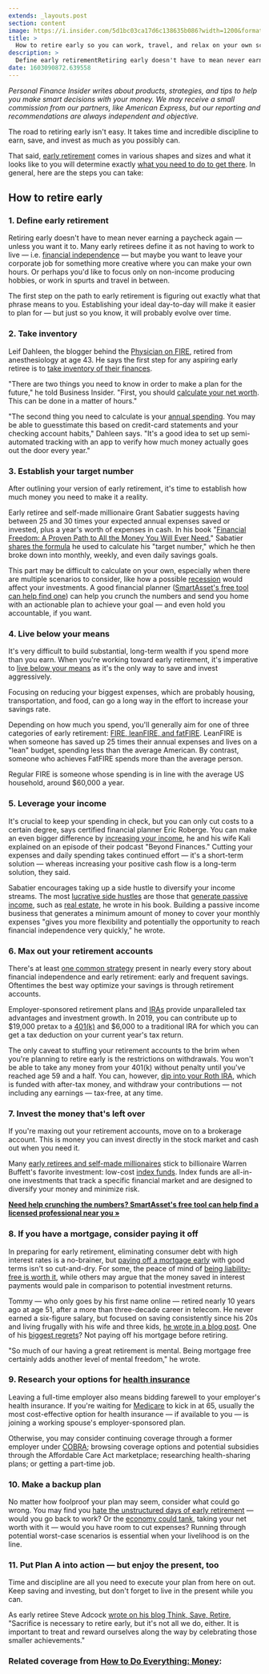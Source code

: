 ```yaml
--- 
extends: _layouts.post 
section: content 
image: https://i.insider.com/5d1bc03ca17d6c138635b086?width=1200&format=jpeg 
title: > 
  How to retire early so you can work, travel, and relax on your own schedule 
description: > 
  Define early retirementRetiring early doesn't have to mean never earning a paycheck again — unless you want it to.The first step on the path to early retirement is figuring out exactly what that phrase means to you.Depending on how much you spend, you'll generally aim for one of three categories of early retirement: FIRE, leanFIRE, and fatFIRE.Max out your retirement accountsThere's at least one common strategy present in nearly every story about financial independence and early retirement: early and frequent savings.You may find you hate the unstructured days of early retirement — would you go back to work? 
date: 1603090872.639558 
--- 
```

<div><p class="financial-disclaimer"><i>Personal Finance Insider writes about products, strategies, and tips to help you make smart decisions with your money. We may receive a small commission from our partners, like American Express, but our reporting and recommendations are always independent and objective.</i></p><p>The road to retiring early isn't easy. It takes time and incredible discipline to earn, save, and invest as much as you possibly can.</p><p>That said, <a href="https://www.businessinsider.com/category/early-retirement">early retirement</a> comes in various shapes and sizes and what it looks like to you will determine exactly <a href="https://www.businessinsider.com/early-retirees-separate-savings-investments-iras-strategy-2019-7">what you need to do to get there</a>. In general, here are the steps you can take:</p><h2>How to retire early</h2><h3>1. Define early retirement</h3><p>Retiring early doesn't have to mean never earning a paycheck again &#8212; unless you want it to. Many early retirees define it as not having to work to live &#8212; i.e. <a href="https://www.businessinsider.com/early-retiree-financial-independence-hinges-on-spending">financial independence</a> &#8212; but maybe you want to leave your corporate job for something more creative where you can make your own hours. Or perhaps you'd like to focus only on non-income producing hobbies, or work in spurts and travel in between.</p><p>The first step on the path to early retirement is figuring out exactly what that phrase means to you. Establishing your ideal day-to-day will make it easier to plan for &#8212; but just so you know, it will probably evolve over time.</p><h3>2. Take inventory</h3><p>Leif Dahleen, the blogger behind the&#160;<a href="https://www.physicianonfire.com/">Physician on FIRE</a>, retired from anesthesiology at age 43. He says the first step for any aspiring early retiree is to <a href="https://www.businessinsider.com/first-step-early-retirement-planning-take-inventory">take inventory of their finances</a>.&#160;</p><p>"There are two things you need to know in order to make a plan for the future," he told Business Insider. "First, you should&#160;<a href="https://www.businessinsider.com/how-to-calculate-net-worth-steps">calculate your net worth</a>. This can be done in a matter of hours."</p><p>"The second thing you need to calculate is your&#160;<a href="https://www.businessinsider.com/early-retiree-financial-independence-hinges-on-spending">annual spending</a>. You may be able to guesstimate this based on credit-card statements and your checking account habits," Dahleen says. "It's a good idea to set up semi-automated tracking with an app to verify how much money actually goes out the door every year."</p><h3>3. Establish your target number</h3><p>After outlining your version of early retirement, it's time to establish how much money you need to make it a reality.&#160;</p><p>Early retiree and self-made millionaire Grant Sabatier suggests having between 25 and 30 times your expected annual expenses saved or invested, plus a year's worth of expenses in cash. In his book "<a href="https://www.amazon.com/Financial-Freedom-Proven-Path-Money/dp/0525540881?tag=bisafetynet2-20" target="_blank" rel="noopener">Financial Freedom: A Proven Path to All the Money You Will Ever Need</a>," Sabatier <a href="https://www.businessinsider.com/financial-freedom-book-millennial-money-early-retirement-formula-2019-2">shares the formula</a> he used to calculate his "target number," which he then broke down into monthly, weekly, and even daily savings goals.</p><p>This part may be difficult to calculate on your own, especially when there are multiple scenarios to consider, like how a possible <a href="https://www.businessinsider.com/how-to-protect-money-from-a-recession">recession</a> would affect your investments. A good financial planner (<a href="https://smartasset.com/retirement/find-a-financial-planner?utm_source=businessinsider&amp;utm_medium=cpc&amp;utm_campaign=bus__falc_bicontent&amp;utm_content=how_to_retire_early">SmartAsset's free tool can help find one</a>) can help you crunch the numbers and send you home with an actionable plan to achieve your goal &#8212; and even hold you accountable, if you want.</p><p class="insider-raw-embed"></p><h3>4. Live below your means</h3><p>It's very difficult to build substantial, long-term wealth if you spend more than you earn. When you're working toward early retirement, it's imperative to <a href="https://www.businessinsider.com/retire-rich-live-below-your-means-2017-8">live below your means</a> as it's the only way to save and invest aggressively.</p><p>Focusing on reducing your biggest expenses, which are probably housing, transportation, and food, can go a long way in the effort to increase your savings rate.</p><p>Depending on how much you spend, you'll generally aim for one of three categories of early retirement: <a href="https://www.businessinsider.com/what-is-fatfire-vs-leanfire-early-retirement-fire">FIRE, leanFIRE, and fatFIRE</a>. LeanFIRE is when someone has saved up 25 times their annual expenses and lives on a "lean" budget, spending less than the average American.&#160;By contrast, someone who achieves FatFIRE spends more than the average person.</p><p>Regular FIRE is someone whose spending is in line with the average US household, around $60,000 a year.</p><h3>5. Leverage your income</h3><p>It's crucial to keep your spending in check, but you can only cut costs to a certain degree, says certified financial planner Eric Roberge. You can make an even bigger difference by <a href="https://www.businessinsider.com/increase-income-or-cut-expenses-financial-planner-2019-3">increasing your income</a>, he and his wife Kali explained on an episode of their podcast "Beyond Finances." Cutting your expenses and daily spending takes continued effort &#8212; it's a short-term solution &#8212; whereas increasing your positive cash flow is a long-term solution, they said.</p><p>Sabatier encourages taking up a side hustle to diversify your income streams. The most <a href="https://www.businessinsider.com/millionaire-at-35-automatic-savings-side-hustle-strategy-2019-6">lucrative side hustles</a> are those that <a href="https://www.businessinsider.com/financial-freedom-book-passive-income-outsourcing-build-wealth-2019-2" target="_blank" rel="noopener">generate passive income</a>, such as <a href="https://www.businessinsider.com/how-to-invest-in-real-estate-make-money">real estate</a>, he wrote in his book. Building a passive income business that generates a minimum amount of money to cover your monthly expenses "gives you more flexibility and potentially the opportunity to reach financial independence very quickly," he wrote.</p><h3>6. Max out your retirement accounts</h3><p>There's at least <a href="https://www.businessinsider.com/simple-strategy-for-early-retirement-save-invest-2019-5">one common strategy</a> present in nearly every story about financial independence and early retirement: early and frequent savings. Oftentimes the best way optimize your savings is through retirement accounts.</p><p>Employer-sponsored retirement plans and <a href="https://www.businessinsider.com/how-to-open-an-ira-for-retirement">IRAs</a> provide unparalleled tax advantages and investment growth. In 2019, you can contribute up to $19,000 pretax to a <a href="https://www.businessinsider.com/how-to-invest-in-a-401k-for-retirement">401(k)</a> and $6,000 to a traditional IRA for which you can get a tax deduction on your current year's tax return.</p><p>The only caveat to stuffing your retirement accounts to the brim when you're planning to retire early is the restrictions on withdrawals. You won't be able to take any money from your 401(k) without penalty until you've reached age 59 and a half. You can, however, <a href="https://www.businessinsider.com/retirement-savings-accounts-traditional-roth-ira-401k-comparison">dip into your Roth IRA</a>, which is funded with after-tax money, and withdraw your contributions &#8212; not including any earnings &#8212; tax-free, at any time.</p><h3>7. Invest the money that's left over</h3><p>If you're maxing out your retirement accounts, move on to a brokerage account. This is money you can invest directly in the stock market and cash out when you need it.</p><p>Many <a href="https://www.businessinsider.com/millionaires-investment-strategy-low-cost-stock-index-funds-building-wealth-2018-12">early retirees and self-made millionaires</a> stick to billionaire Warren Buffett's favorite investment: low-cost <a href="https://www.businessinsider.com/how-to-invest-in-index-funds-explained">index funds</a>. Index funds are all-in-one investments that track a specific financial market and are designed to diversify your money and minimize risk.</p><p><strong><a href="https://smartasset.com/retirement/find-a-financial-planner?utm_source=businessinsider&amp;utm_medium=cpc&amp;utm_campaign=bus__falc_bicontent&amp;utm_content=how_to_retire_early">Need help crunching the numbers? SmartAsset's free tool can help find a licensed professional near you &#187;</a></strong></p><h3>8. If you have a mortgage, consider paying it off</h3><p>In preparing for early retirement, eliminating consumer debt with high interest rates is a no-brainer, but <a href="https://www.businessinsider.com/pay-off-mortgage-early-or-invest-calculation-financial-planner">paying off a mortgage early</a> with good terms isn't so cut-and-dry. For some, the peace of mind of <a href="https://www.businessinsider.com/how-i-paid-off-my-mortgage-early-2017-5">being liability-free is worth it</a>, while others may argue that the money saved in interest payments would pale in comparison to potential investment returns.</p><p>Tommy &#8212; who only goes by his first name online &#8212; retired nearly 10 years ago at age 51, after a more than three-decade career in telecom. He never earned a six-figure salary, but focused on saving consistently since his 20s and living frugally with his wife and three kids, <a href="https://www.leisurefreak.com/my-ordinary-early-retirement-story-nothing-extreme-to-see-here-folks/">he</a><a href="https://www.leisurefreak.com/my-ordinary-early-retirement-story-nothing-extreme-to-see-here-folks/"> wrote in a blog post</a>. One of his <a href="https://www.businessinsider.com/simple-strategy-for-early-retirement-save-invest-2019-5">biggest regrets</a>? Not paying off his mortgage before retiring.</p><p>"So much of our having a great retirement is mental. Being mortgage free certainly adds another level of mental freedom," he wrote.</p><h3>9. Research your options for <a href="https://www.businessinsider.com/how-to-get-health-insurance-cobra-medicaid-marketplace">health insurance</a></h3><p>Leaving a full-time employer also means bidding farewell to your employer's health insurance. If you're waiting for <a href="https://www.businessinsider.com/category/medicare">Medicare</a> to kick in at 65, usually the most cost-effective option for health insurance &#8212; if available to you &#8212; is joining a working spouse's employer-sponsored plan.</p><p>Otherwise, you may consider continuing coverage through a former employer under <a href="https://www.businessinsider.com/how-to-retire-early-health-insurance-before-medicare-2019-6">COBRA</a>; browsing coverage options and potential subsidies through the Affordable Care Act marketplace; researching health-sharing plans; or getting a part-time job.</p><h3>10. Make a backup plan</h3><p>No matter how foolproof your plan may seem, consider what could go wrong. You may find you <a href="https://www.businessinsider.com/early-retirement-advice-downsides-drawbacks-going-back-to-work-2019-3">hate the unstructured days of early retirement</a> &#8212; would you go back to work? Or the <a href="https://www.businessinsider.com/early-retiree-stock-market-crash-loss-2018-11">economy could tank</a>, taking your net worth with it &#8212; would you have room to cut expenses? Running through potential worst-case scenarios is essential when your livelihood is on the line.&#160;</p><h3>11. Put Plan A into action &#8212; but enjoy the present, too</h3><p>Time and discipline are all you need to execute your plan from here on out. Keep saving and investing, but don't forget to live in the present while you can.</p><p>As early retiree Steve Adcock <a href="https://thinksaveretire.com/early-retirement-extreme/">wrote on his blog Think, Save, Retire</a>, "Sacrifice is necessary to retire early, but it's not all we do, either. It is important to treat and reward ourselves along the way by celebrating those smaller achievements."</p><h3>Related coverage from&#160;<a href="https://www.businessinsider.com/category/personal-finance-how-to">How to Do Everything: Money</a>:</h3> 
                  </div>